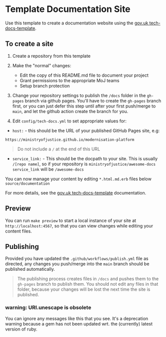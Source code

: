 # Template Documentation Site

Use this template to create a documentation website using the [gov.uk tech-docs-template].

## To create a site

1. Create a repository from this template

2. Make the "normal" changes:

    * Edit the copy of this README.md file to document your project
    * Grant permissions to the appropriate MoJ teams
    * Setup branch protection

3. Change your repository settings to publish the `/docs` folder in the
   `gh-pages` branch via github pages. You'll have to create the `gh-pages`
branch first, or you can just defer this step until after your first push/merge
to `main`, and let the github action create the branch for you.

4. Edit `config/tech-docs.yml` to set appropriate values for:

* `host:` - this should be the URL of your published GitHub Pages site, e.g:

```
https://ministryofjustice.github.io/modernisation-platform
```

> Do not include a `/` at the end of this URL

* `service_link:` - This should be the docpath to your site. This is usually
  `/[repo name]`, so if your repository is `ministryofjustice/awesome-docs`
  `service_link` will be `/awesome-docs`

You can now manage your content by editing `*.html.md.erb` files below
`source/documentation`

For more details, see the [gov.uk tech-docs-template] documentation.

## Preview

You can run `make preview` to start a local instance of your site at
`http://localhost:4567`, so that you can view changes while editing your
content files.

## Publishing

Provided you have updated the `.github/workflows/publish.yml` file as directed,
any changes you push/merge into the `main` branch should be published
automatically.

> The publishing process creates files in `/docs` and pushes them to the
> `gh-pages` branch to publish them. You should not edit any files in that
> folder, because your changes will be lost the next time the site is
> published.

### warning: URI.unescape is obsolete

You can ignore any messages like this that you see. It's a deprecation warning
because a gem has not been updated wrt. the (currently) latest version of ruby.

[gov.uk tech-docs-template]: https://tdt-documentation.london.cloudapps.digital/
